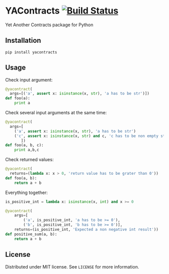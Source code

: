 # YAContracts [![Build Status](https://travis-ci.org/msempere/yacontracts.svg?branch=master)](https://travis-ci.org/msempere/yacontracts)
Yet Another Contracts package for Python

## Installation
```
pip install yacontracts
```

## Usage
Check input argument:
```python
@yacontract(
  args=[('a', assert x: isinstance(x, str), 'a has to be str')])
def foo(a):
    print a
```

Check several input arguments at the same time:
```python
@yacontract(
  args=[
    ('a', assert x: isinstance(x, str), 'a has to be str')
    ('c', assert x: isinstance(x, str) and c, 'c has to be non empty str')
       ])
def foo(a, b, c):
    print a,b,c
```

Check returned values:
```python
@yacontract(
  returns=(lambda x: x > 0, 'return value has to be grater than 0'))
def foo(a, b):
    return a + b
```

Everything together:
```python
is_positive_int = lambda x: isinstance(x, int) and x >= 0

@yacontract(
    args=[
        ('a', is_positive_int, 'a has to be >= 0'),
        ('b', is_positive_int, 'b has to be >= 0')],
    returns=(is_positive_int, 'Expected a non negative int result'))
def positive_sum(a, b):
    return a + b
```

## License
Distributed under MIT license. See `LICENSE` for more information.
